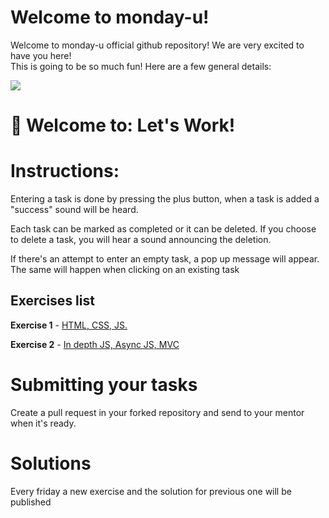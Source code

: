 # Welcome to monday-u!

Welcome to monday-u official github repository! We are very excited to have you here!  
This is going to be so much fun! Here are a few general details:

![](https://i.ytimg.com/vi/6_zFLsW7z2E/maxresdefault.jpg)

# 👋 Welcome to: Let's Work!

# Instructions:
Entering a task is done by pressing the plus button, when a task is added a "success" sound will be heard.

Each task can be marked as completed or it can be deleted. If you choose to delete a task, you will hear a sound announcing the deletion.

If there's an attempt to enter an empty task, a pop up message will appear. The same will happen when clicking on an existing task

## Exercises list

**Exercise 1** - [HTML, CSS, JS.](https://github.com/monday-u-com/monday-u-exercises/tree/master/src/ex1)

**Exercise 2** - [In depth JS, Async JS, MVC](https://github.com/monday-u-com/monday-u-exercises/tree/master/src/ex2)

# Submitting your tasks
Create a pull request in your forked repository and send to your mentor when it's ready.

# Solutions

Every friday a new exercise and the solution for previous one will be published
